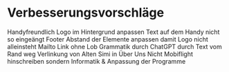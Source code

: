 # Verbesserungsvorschläge
Handyfreundlich
Logo im Hintergrund anpassen
Text auf dem Handy nicht so eingeängt
Footer Abstand der Elemente anpassen damit Logo nicht alleinsteht
Mailto Link ohne Lob
Grammatik durch ChatGPT durch
Text vom Rand weg
Verlinkung von Alten Simi in Über Uns
Nicht Mobiflight hinschreiben sondern Informatik & Anpassung der Programme